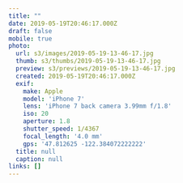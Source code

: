 ```yaml
---
title: ""
date: 2019-05-19T20:46:17.000Z
draft: false
mobile: true
photo:
  url: s3/images/2019-05-19-13-46-17.jpg
  thumb: s3/thumbs/2019-05-19-13-46-17.jpg
  preview: s3/previews/2019-05-19-13-46-17.jpg
  created: 2019-05-19T20:46:17.000Z
  exif:
    make: Apple
    model: 'iPhone 7'
    lens: 'iPhone 7 back camera 3.99mm f/1.8'
    iso: 20
    aperture: 1.8
    shutter_speed: 1/4367
    focal_length: '4.0 mm'
    gps: '47.812625 -122.384072222222'
  title: null
  caption: null
links: []
---
```


